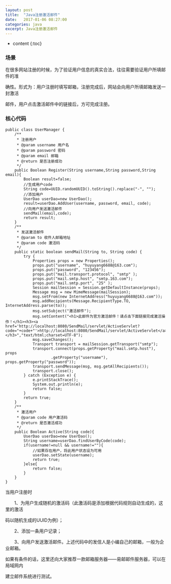 ```yaml
---
layout: post
title:  "Java注册激活邮件"
date:   2017-01-06 08:27:00
categories: java
excerpt: Java注册激活邮件
---
```


* content
{:toc}




### 场景

在很多网站注册的时候，为了验证用户信息的真实合法，往往需要验证用户所填邮件的准

确性。形式为：用户注册时填写邮箱，注册完成后，网站会向用户所填邮箱发送一封激活

邮件，用户点击激活邮件中的链接后，方可完成注册。

### 核心代码


    public class UserManager {
        /**
         * 注册用户 
         * @param username 用户名
         * @param password 密码
         * @param email 邮箱
         * @return 是否注册成功
         */
        public Boolean Register(String username,String password,String email){
            Boolean result=false;
            //生成用户code
            String code=UUID.randomUUID().toString().replace("-", "");
            //添加用户
            UserDao userDao=new UserDao();
            result=userDao.AddUser(username, password, email, code);
            //向用户发送激活邮件
            sendMail(email,code);
            return result;
        }
        /**
         * 发送激活邮件
         * @param to 收件人邮箱地址
         * @param code 激活码
         */
        public static boolean sendMail(String to, String code) {  
            try {  
                Properties props = new Properties();  
                props.put("username", "huyuyang6688@163.com");   
                props.put("password", "123456");   
                props.put("mail.transport.protocol", "smtp" );  
                props.put("mail.smtp.host", "smtp.163.com");  
                props.put("mail.smtp.port", "25" );  
                Session mailSession = Session.getDefaultInstance(props);  
                Message msg = new MimeMessage(mailSession);     
                msg.setFrom(new InternetAddress("huyuyang6688@163.com"));  
                msg.addRecipients(Message.RecipientType.TO, InternetAddress.parse(to));   
                msg.setSubject("激活邮件");   
                msg.setContent("<h1>此邮件为官方激活邮件！请点击下面链接完成激活操作！</h1><h3><a href='http://localhost:8080/SendMail/servlet/ActiveServlet?code="+code+"'>http://localhost:8080/SendMail/servlet/ActiveServlet</a></h3>","text/html;charset=UTF-8");
                msg.saveChanges();  
                Transport transport = mailSession.getTransport("smtp");  
                transport.connect(props.getProperty("mail.smtp.host"), props  
                        .getProperty("username"), props.getProperty("password"));   
                transport.sendMessage(msg, msg.getAllRecipients());  
                transport.close();     
            } catch (Exception e) {  
                e.printStackTrace();  
                System.out.println(e);  
                return false;  
            }  
            return true;  
        }   
        /**
         * 激活用户
         * @param code 用户激活码
         * @return 是否激活成功
         */
        public Boolean Active(String code){
            UserDao userDao=new UserDao();
            String username=userDao.findUserByCode(code);
            if(username!=null && username!=""){
                //如果存在用户，将此用户状态设为可用
                userDao.setState(username);
                return true;
            }else{
                return false;
            }
        }
    }


  当用户注册时

　　1、为用户生成随机的激活码（此激活码是添加根据代码规则自动生成的，这里的激活

码以随机生成的UUID为例）；

　　2、添加一条用户记录；

　　3、向用户发送激活邮件。上述代码中的发信人是小编自己的邮箱，一般为企业邮箱。

如果有条件的话，这里还向大家推荐一款邮箱服务器——易邮邮件服务器，可以在局域网内

建立邮件系统进行测试。